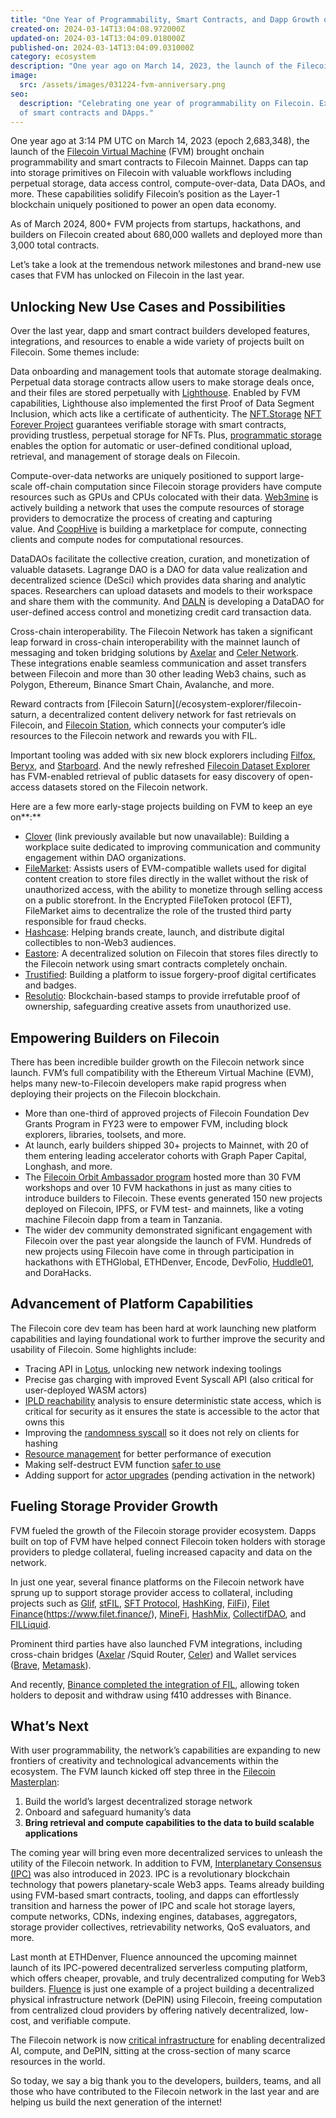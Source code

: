 ```yaml
---
title: "One Year of Programmability, Smart Contracts, and Dapp Growth on Filecoin"
created-on: 2024-03-14T13:04:08.972000Z
updated-on: 2024-03-14T13:04:09.018000Z
published-on: 2024-03-14T13:04:09.031000Z
category: ecosystem
description: "One year ago on March 14, 2023, the launch of the Filecoin Virtual Machine (FVM) brought onchain programmability and smart contracts live on Filecoin mainnet."
image:
  src: /assets/images/031224-fvm-anniversary.png
seo:
  description: "Celebrating one year of programmability on Filecoin. Explore the growth
  of smart contracts and DApps."
---
```


One year ago at 3:14 PM UTC on March 14, 2023 (epoch 2,683,348), the launch of the [Filecoin Virtual Machine](https://fvm.filecoin.io/) (FVM) brought onchain programmability and smart contracts to Filecoin Mainnet. Dapps can tap into storage primitives on Filecoin with valuable workflows including perpetual storage, data access control, compute-over-data, Data DAOs, and more. These capabilities solidify Filecoin’s position as the Layer-1 blockchain uniquely positioned to power an open data economy.

As of March 2024, 800+ FVM projects from startups, hackathons, and builders on Filecoin created about 680,000 wallets and deployed more than 3,000 total contracts.

Let’s take a look at the tremendous network milestones and brand-new use cases that FVM has unlocked on Filecoin in the last year.

## Unlocking New Use Cases and Possibilities

Over the last year, dapp and smart contract builders developed features, integrations, and resources to enable a wide variety of projects built on Filecoin. Some themes include:

Data onboarding and management tools that automate storage dealmaking. Perpetual data storage contracts allow users to make storage deals once, and their files are stored perpetually with [Lighthouse](/ecosystem-explorer/lighthouse). Enabled by FVM capabilities, Lighthouse also implemented the first Proof of Data Segment Inclusion, which acts like a certificate of authenticity. The [NFT.Storage](/ecosystem-explorer/nft-storage) [NFT Forever Project](https://blog.nft.storage/posts/2023-03-14-announcing-nft-forever-project) guarantees verifiable storage with smart contracts, providing trustless, perpetual storage for NFTs. Plus, [programmatic storage](https://github.com/filecoin-project/community/discussions/676) enables the option for automatic or user-defined conditional upload, retrieval, and management of storage deals on Filecoin.

Compute-over-data networks are uniquely positioned to support large-scale off-chain computation since Filecoin storage providers have compute resources such as GPUs and CPUs colocated with their data. [Web3mine](/ecosystem-explorer/web3mine) is actively building a network that uses the compute resources of storage providers to democratize the process of creating and capturing value. And [CoopHive](/ecosystem-explorer/coophive) is building a marketplace for compute, connecting clients and compute nodes for computational resources.

DataDAOs facilitate the collective creation, curation, and monetization of valuable datasets. Lagrange DAO is a DAO for data value realization and decentralized science (DeSci) which provides data sharing and analytic spaces. Researchers can upload datasets and models to their workspace and share them with the community. And [DALN](/ecosystem-explorer/daln) is developing a DataDAO for user-defined access control and monetizing credit card transaction data.

Cross-chain interoperability. The Filecoin Network has taken a significant leap forward in cross-chain interoperability with the mainnet launch of messaging and token bridging solutions by [Axelar](https://axelar.network/how-axelar-works) and [Celer Network](https://celer.network/). These integrations enable seamless communication and asset transfers between Filecoin and more than 30 other leading Web3 chains, such as Polygon, Ethereum, Binance Smart Chain, Avalanche, and more.

Reward contracts from [Filecoin Saturn](/ecosystem-explorer/filecoin-saturn, a decentralized content delivery network for fast retrievals on Filecoin, and [Filecoin Station](/ecosystem-explorer/filecoin-station), which connects your computer’s idle resources to the Filecoin network and rewards you with FIL.

Important tooling was added with six new block explorers including [Filfox](https://filfox.info/), [Beryx](/ecosystem-explorer/beryx), and [Starboard](/ecosystem-explorer/starboard). And the newly refreshed [Filecoin Dataset Explorer](https://datasets.filecoin.io/) has FVM-enabled retrieval of public datasets for easy discovery of open-access datasets stored on the Filecoin network.

Here are a few more early-stage projects building on FVM to keep an eye on**:**

- [Clover](/ecosystem-explorer/clover) (link previously available but now unavailable): Building a workplace suite dedicated to improving communication and community engagement within DAO organizations.
- [FileMarket](/ecosystem-explorer/filemarket): Assists users of EVM-compatible wallets used for digital content creation to store files directly in the wallet without the risk of unauthorized access, with the ability to monetize through selling access on a public storefront. In the Encrypted FileToken protocol (EFT), FileMarket aims to decentralize the role of the trusted third party responsible for fraud checks.
- [Hashcase](https://www.hashcase.co/): Helping brands create, launch, and distribute digital collectibles to non-Web3 audiences.
- [Eastore](/ecosystem-explorer/eastore): A decentralized solution on Filecoin that stores files directly to the Filecoin network using smart contracts completely onchain.
- [Trustified](https://www.trustified.xyz/): Building a platform to issue forgery-proof digital certificates and badges.
- [Resolutio](https://resolutio.ai/): Blockchain-based stamps to provide irrefutable proof of ownership, safeguarding creative assets from unauthorized use.

## Empowering Builders on Filecoin

There has been incredible builder growth on the Filecoin network since launch. FVM’s full compatibility with the Ethereum Virtual Machine (EVM), helps many new-to-Filecoin developers make rapid progress when deploying their projects on the Filecoin blockchain.

- More than one-third of approved projects of Filecoin Foundation Dev Grants Program in FY23 were to empower FVM, including block explorers, libraries, toolsets, and more.
- At launch, early builders shipped 30+ projects to Mainnet, with 20 of them entering leading accelerator cohorts with Graph Paper Capital, Longhash, and more.
- The [Filecoin Orbit Ambassador program](/blog/orbit-year-in-review-growing-a-global-community-of-builders) hosted more than 30 FVM workshops and over 10 FVM hackathons in just as many cities to introduce builders to Filecoin. These events generated 150 new projects deployed on Filecoin, IPFS, or FVM test- and mainnets, like a voting machine Filecoin dapp from a team in Tanzania.
- The wider dev community demonstrated significant engagement with Filecoin over the past year alongside the launch of FVM. Hundreds of new projects using Filecoin have come in through participation in hackathons with ETHGlobal, ETHDenver, Encode, DevFolio, [Huddle01](/ecosystem-explorer/huddle01), and DoraHacks.

## Advancement of Platform Capabilities

The Filecoin core dev team has been hard at work launching new platform capabilities and laying foundational work to further improve the security and usability of Filecoin. Some highlights include:

- Tracing API in [Lotus](/ecosystem-explorer/lotus), unlocking new network indexing toolings
- Precise gas charging with improved Event Syscall API (also critical for user-deployed WASM actors)
- [IPLD reachability](https://github.com/filecoin-project/ref-fvm/pull/1824) analysis to ensure deterministic state access, which is critical for security as it ensures the state is accessible to the actor that owns this
- Improving the [randomness syscall](https://github.com/filecoin-project/ref-fvm/pull/1842) so it does not rely on clients for hashing
- [Resource management](https://github.com/filecoin-project/ref-fvm/pull/1747) for better performance of execution
- Making self-destruct EVM function [safer to use](https://github.com/filecoin-project/ref-fvm/issues/1837)
- Adding support for [actor upgrades](https://github.com/filecoin-project/ref-fvm/pull/1866) (pending activation in the network)

## Fueling Storage Provider Growth

FVM fueled the growth of the Filecoin storage provider ecosystem. Dapps built on top of FVM have helped connect Filecoin token holders with storage providers to pledge collateral, fueling increased capacity and data on the network.

In just one year, several finance platforms on the Filecoin network have sprung up to support storage provider access to collateral, including projects such as [Glif](https://www.glif.io/en), [stFIL](https://stfil.io/#/), [SFT Protocol](https://www.sftproject.io/), [HashKing](https://www.hashking.fi/), [FilFi](/ecosystem-explorer/filfi)), [Filet Finance](/ecosystem-explorer/filet-finance)(https://www.filet.finance/), [MineFi](https://www.minefi.io/), [HashMix](/ecosystem-explorer/hashmix), [CollectifDAO](https://www.collectif.finance/), and [FILLiquid](/ecosystem-explorer/filliquid).

Prominent third parties have also launched FVM integrations, including cross-chain bridges ([Axelar](https://axelar.network/blog/filecoin-cross-chain-datadaos-axelar-and-fvm) /Squid Router, [Celer](https://blog.celer.network/2023/03/20/celer-cbridge-and-im-support-launched-on-the-filecoin-virtual-machine-fvm/)) and Wallet services ([Brave](https://brave.com/), [Metamask](https://metamask.io/)).

And recently, [Binance completed the integration of FIL](https://www.binance.com/en/support/announcement/binance-completes-integration-of-filecoin-fil-on-filevm-network-opens-deposits-5af3fc32fe71451ba942799189ae4d0a), allowing token holders to deposit and withdraw using f410 addresses with Binance.

## What’s Next

With user programmability, the network’s capabilities are expanding to new frontiers of creativity and technological advancements within the ecosystem. The FVM launch kicked off step three in the [Filecoin Masterplan](https://filecoin.io/blog/posts/the-filecoin-masterplan/):

1. Build the world’s largest decentralized storage network
2. Onboard and safeguard humanity’s data
3. **Bring retrieval and compute capabilities to the data to build scalable applications**

The coming year will bring even more decentralized services to unleash the utility of the Filecoin network. In addition to FVM, [Interplanetary Consensus (IPC)](https://www.ipc.space/) was also introduced in 2023. IPC is a revolutionary blockchain technology that powers planetary-scale Web3 apps. Teams already building using FVM-based smart contracts, tooling, and dapps can effortlessly transition and harness the power of IPC and scale hot storage layers, compute networks, CDNs, indexing engines, databases, aggregators, storage provider collectives, retrievability networks, QoS evaluators, and more.

Last month at ETHDenver, Fluence announced the upcoming mainnet launch of its IPC-powered decentralized serverless computing platform, which offers cheaper, provable, and truly decentralized computing for Web3 builders. [Fluence](/ecosystem-explorer/fluence) is just one example of a project building a decentralized physical infrastructure network (DePIN) using Filecoin, freeing computation from centralized cloud providers by offering natively decentralized, low-cost, and verifiable compute.

The Filecoin network is now [critical infrastructure](https://twitter.com/duckie_han/status/1765523492706173314) for enabling decentralized AI, compute, and DePIN, sitting at the cross-section of many scarce resources in the world.

So today, we say a big thank you to the developers, builders, teams, and all those who have contributed to the Filecoin network in the last year and are helping us build the next generation of the internet!
